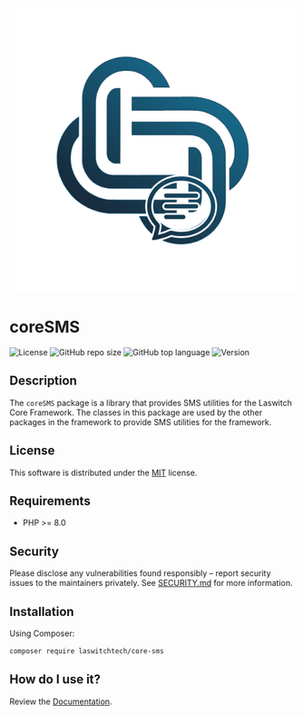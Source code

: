 <p align="center"><img src="dist/img/logo.png" /></p>

# coreSMS
![License](https://img.shields.io/github/license/LaswitchTech/coreSMS?style=for-the-badge)
![GitHub repo size](https://img.shields.io/github/repo-size/LaswitchTech/coreSMS?style=for-the-badge&logo=github)
![GitHub top language](https://img.shields.io/github/languages/top/LaswitchTech/coreSMS?style=for-the-badge)
![Version](https://img.shields.io/github/v/release/LaswitchTech/coreSMS?label=Version&style=for-the-badge)

## Description
The `coreSMS` package is a library that provides SMS utilities for the Laswitch Core Framework. The classes in this package are used by the other packages in the framework to provide SMS utilities for the framework.

## License
This software is distributed under the [MIT](LICENSE) license.

## Requirements
* PHP >= 8.0

## Security
Please disclose any vulnerabilities found responsibly – report security issues to the maintainers privately. See [SECURITY.md](SECURITY.md) for more information.

## Installation
Using Composer:
```sh
composer require laswitchtech/core-sms
```

## How do I use it?
Review the [Documentation](docs/).
